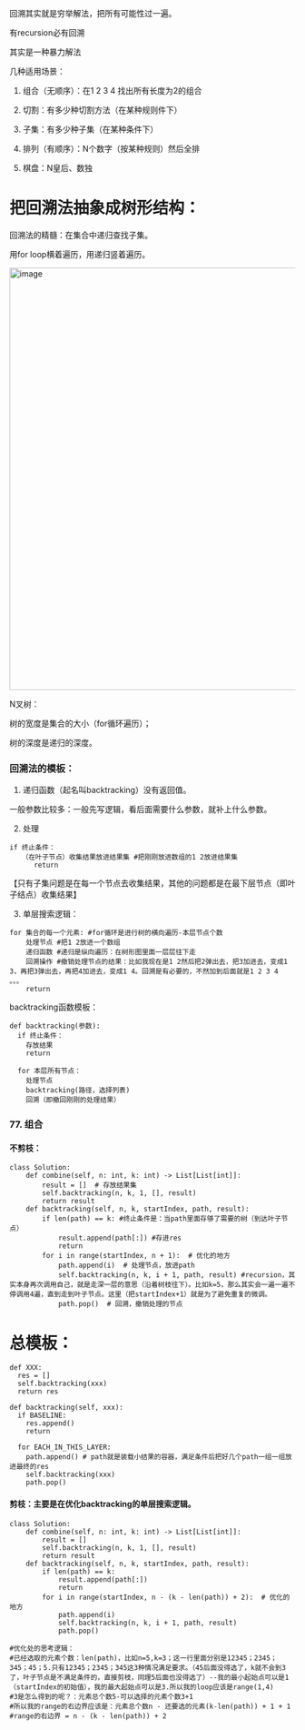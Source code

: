 回溯其实就是穷举解法，把所有可能性过一遍。

有recursion必有回溯

其实是一种暴力解法

几种适用场景：

1. 组合（无顺序）：在1 2 3 4 找出所有长度为2的组合

2. 切割：有多少种切割方法（在某种规则件下）

3. 子集：有多少种子集（在某种条件下）
  
5. 排列（有顺序）：N个数字（按某种规则）然后全排

6. 棋盘：N皇后、数独


# 把回溯法抽象成树形结构：

回溯法的精髓：在集合中递归查找子集。

用for loop横着遍历，用递归竖着遍历。

<img width="743" alt="image" src="https://github.com/fifi1120/coding_study_blog/assets/98888516/9802f1e3-4ffd-4926-8e07-237f6eb5098f">



N叉树：

树的宽度是集合的大小（for循环遍历）；

树的深度是递归的深度。


### 回溯法的模板：

1. 递归函数（起名叫backtracking）没有返回值。

一般参数比较多：一般先写逻辑，看后面需要什么参数，就补上什么参数。

   
2. 处理

```
if 终止条件：
   （在叶子节点）收集结果放进结果集 #把刚刚放进数组的1 2放进结果集
      return
```

【只有子集问题是在每一个节点去收集结果，其他的问题都是在最下层节点（即叶子结点）收集结果】

3. 单层搜索逻辑：

```
for 集合的每一个元素: #for循环是进行树的横向遍历-本层节点个数
    处理节点 #把1 2放进一个数组
    递归函数 #递归是纵向遍历：在树形图里面一层层往下走
    回溯操作 #撤销处理节点的结果：比如我现在是1 2然后把2弹出去，把3加进去，变成1 3，再把3弹出去，再把4加进去，变成1 4。回溯是有必要的，不然加到后面就是1 2 3 4 。。。
    return
```


backtracking函数模板：
```
def backtracking(参数):
  if 终止条件：
    存放结果
    return

  for 本层所有节点：
    处理节点
    backtracking(路径，选择列表)
    回溯（即撤回刚刚的处理结果）
```


### 77. 组合 

#### 不剪枝：

```
class Solution:
    def combine(self, n: int, k: int) -> List[List[int]]:
        result = []  # 存放结果集
        self.backtracking(n, k, 1, [], result)
        return result
    def backtracking(self, n, k, startIndex, path, result):
        if len(path) == k: #终止条件是：当path里面存够了需要的树（到达叶子节点）
            result.append(path[:]) #存进res
            return
        for i in range(startIndex, n + 1):  # 优化的地方
            path.append(i)  # 处理节点，放进path
            self.backtracking(n, k, i + 1, path, result) #recursion，其实本身再次调用自己，就是走深一层的意思（沿着树枝往下）。比如k=5，那么其实会一遍一遍不停调用4遍，直到走到叶子节点。这里（把startIndex+1）就是为了避免重复的微调。
            path.pop()  # 回溯，撤销处理的节点

```

# 总模板：
```
def XXX:
  res = []
  self.backtracking(xxx)
  return res

def backtracking(self, xxx):
  if BASELINE:
    res.append()
    return

  for EACH_IN_THIS_LAYER:
    path.append() # path就是装载小结果的容器，满足条件后把好几个path一组一组放进最终的res
    self.backtracking(xxx)
    path.pop()
```


#### 剪枝：主要是在优化backtracking的单层搜索逻辑。
```
class Solution:
    def combine(self, n: int, k: int) -> List[List[int]]:
        result = [] 
        self.backtracking(n, k, 1, [], result)
        return result
    def backtracking(self, n, k, startIndex, path, result):
        if len(path) == k: 
            result.append(path[:]) 
            return
        for i in range(startIndex, n - (k - len(path)) + 2):  # 优化的地方
            path.append(i)  
            self.backtracking(n, k, i + 1, path, result) 
            path.pop()  

#优化处的思考逻辑：
#已经选取的元素个数：len(path)，比如n=5,k=3；这一行里面分别是12345；2345；345；45；5.只有12345；2345；345这3种情况满足要求。（45后面没得选了，k就不会到3了，叶子节点是不满足条件的，直接剪枝，同理5后面也没得选了）--我的最小起始点可以是1（startIndex的初始值），我的最大起始点可以是3.所以我的loop应该是range(1,4)
#3是怎么得到的呢？：元素总个数5-可以选择的元素个数3+1
#所以我的range的右边界应该是：元素总个数n - 还要选的元素(k-len(path)) + 1 + 1
#range的右边界 = n - (k - len(path)) + 2
```
